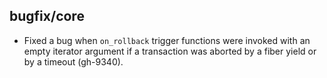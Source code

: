 ## bugfix/core

* Fixed a bug when `on_rollback` trigger functions were invoked with an empty
  iterator argument if a transaction was aborted by a fiber yield or by a
  timeout (gh-9340).
